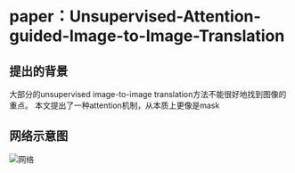 # paper：Unsupervised-Attention-guided-Image-to-Image-Translation
## 提出的背景
大部分的unsupervised image-to-image translation方法不能很好地找到图像的重点。
本文提出了一种attention机制，从本质上更像是mask

## 网络示意图
![网络]()